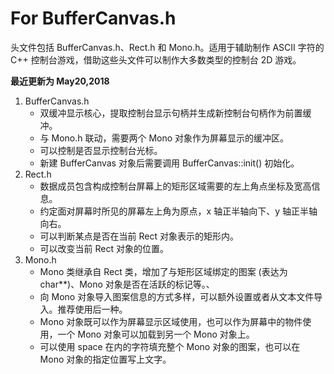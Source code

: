 # For BufferCanvas.h

头文件包括 BufferCanvas.h、Rect.h 和 Mono.h。适用于辅助制作 ASCII 字符的 C++ 控制台游戏，借助这些头文件可以制作大多数类型的控制台 2D 游戏。

**最近更新为 May20,2018**

1. BufferCanvas.h
   - 双缓冲显示核心，提取控制台显示句柄并生成新控制台句柄作为前置缓冲。
   - 与 Mono.h 联动，需要两个 Mono 对象作为屏幕显示的缓冲区。
   - 可以控制是否显示控制台光标。
   - 新建 BufferCanvas 对象后需要调用 BufferCanvas::init() 初始化。
2. Rect.h
   - 数据成员包含构成控制台屏幕上的矩形区域需要的左上角点坐标及宽高信息。
   - 约定面对屏幕时所见的屏幕左上角为原点，x 轴正半轴向下、y 轴正半轴向右。
   - 可以判断某点是否在当前 Rect 对象表示的矩形内。
   - 可以改变当前 Rect 对象的位置。
3. Mono.h
   - Mono 类继承自 Rect 类，增加了与矩形区域绑定的图案 (表达为 char**)、Mono 对象是否在活跃的标记等。、
   - 向 Mono 对象导入图案信息的方式多样，可以额外设置或者从文本文件导入。推荐使用后一种。
   - Mono 对象既可以作为屏幕显示区域使用，也可以作为屏幕中的物件使用，一个 Mono 对象可以加载到另一个 Mono 对象上。
   - 可以使用 space 在内的字符填充整个 Mono 对象的图案，也可以在 Mono 对象的指定位置写上文字。